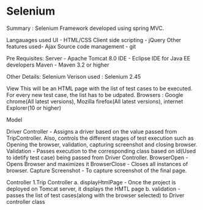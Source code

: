 # Selenium
Summary : Selenium Framework developed using spring MVC.

Langauages used
UI - HTML/CSS
Client side scripting - jQuery
Other features used- Ajax
Source code management - git

Pre Requisites:
Server - Apache Tomcat 8.0
IDE - Eclipse IDE for Java EE developers
Maven - Maven 3.2 or higher

Other Details:
Selenium Verison used : Selenium 2.45



View
This will be an HTML page with the list of test cases to be executed. For every new test case, the list has to be udpated.
Browsers : Google chrome(All latest versions), Mozilla firefox(All latest versions), internet Explorer(10 or higher)


Model

Driver Controller - Assigns a driver based on the value passed from TripController. Also, controls the different stages of test execution such as Opening the browser, validation, capturing screenshot and closing browser.
Validation - Passes execution to the corresponding class based on id(Used to idetify test case) being passed from Driver Controller.
BrowserOpen - Opens Browser and maximizes it
BrowserClose - Closes all instances of browser.
Capture Screenshot - To capture screenshot of the final page.


Controller
1.Trip Controller
a. displayHtmlPage  - Once the project is deployed on Tomcat server, it displays the HMTL page
b. validation - passes the list of test cases(along with the browser selected) to Driver controller class

